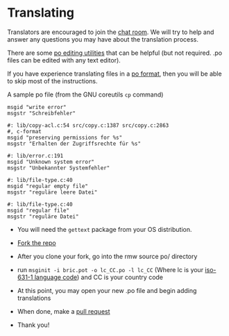 # Translating

Translators are encouraged to join the [chat
room](https://join.slack.com/t/bric-editor/shared_invite/enQtNDIyNjg5NzY2MTQ1LTk4OTE4ZjdiMGFmMDlhNWM2ZWJkMmM0MGQxMjNhODJlOWY1MjQzMmQ5MDEzOGM3YjM0YTJiZTc3MWY5MGNmZjI).
We will try to help and answer any questions you may have about the
translation process.

There are some [po editing
utilities](https://www.gnu.org/software/trans-coord/manual/web-trans/html_node/PO-Editors.html)
that can be helpful (but not required. .po files can be edited with any text editor).

If you have experience translating files in a [po format](https://www.gnu.org/software/gettext/manual/html_node/PO-Files.html), then you will be able to skip most of the instructions.

A sample po file (from the GNU coreutils `cp` command)
```
msgid "write error"
msgstr "Schreibfehler"

#: lib/copy-acl.c:54 src/copy.c:1387 src/copy.c:2863
#, c-format
msgid "preserving permissions for %s"
msgstr "Erhalten der Zugriffsrechte für %s"

#: lib/error.c:191
msgid "Unknown system error"
msgstr "Unbekannter Systemfehler"

#: lib/file-type.c:40
msgid "regular empty file"
msgstr "reguläre leere Datei"

#: lib/file-type.c:40
msgid "regular file"
msgstr "reguläre Datei"
```

* You will need the `gettext` package from your OS distribution.
* [Fork the repo](https://github.com/shnupta/bric#fork-destination-box)
* After you clone your fork, go into the rmw source po/ directory

* run `msginit -i bric.pot -o lc_CC.po -l lc_CC` (Where lc is your
 [iso-631-1 language code](https://en.wikipedia.org/wiki/List_of_ISO_639-1_codes)) and CC is your country code

* At this point, you may open your new .po file and begin adding translations
* When done, make a [pull request](CONTRIBUTING.md)
* Thank you!
